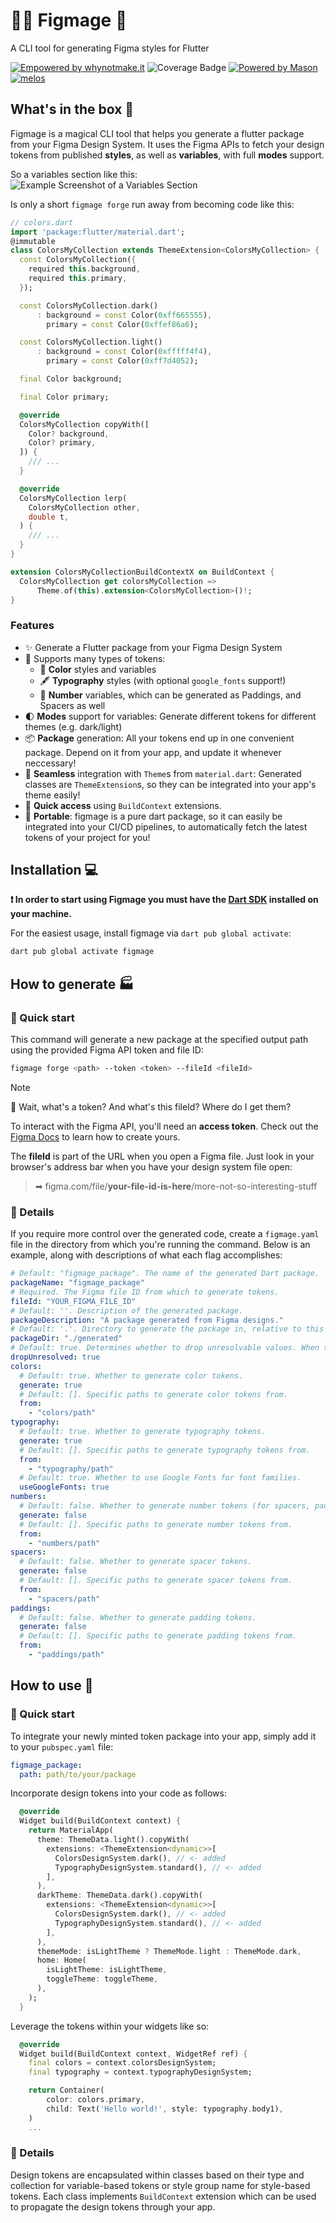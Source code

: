# 🧙‍♂️ Figmage 🧙
A CLI tool for generating Figma styles for Flutter

[![Empowered by whynotmake.it][wnmi_badge]](https://whynotmake.it)
![Coverage Badge](./coverage-total.svg)
[![Powered by Mason](https://img.shields.io/endpoint?url=https%3A%2F%2Ftinyurl.com%2Fmason-badge)](https://github.com/felangel/mason)
[![melos](https://img.shields.io/badge/maintained%20with-melos-f700ff.svg)](https://github.com/invertase/melos)


## What's in the box 🎁
Figmage is a magical CLI tool that helps you generate a flutter package from your Figma Design System. It uses the Figma APIs to fetch your design tokens from published **styles**, as well as **variables**, with full **modes** support.

So a variables section like this:
![Example Screenshot of a Variables Section](doc/example_variables.jpg)

Is only a short `figmage forge` run away from becoming code like this:

```dart
// colors.dart
import 'package:flutter/material.dart';
@immutable
class ColorsMyCollection extends ThemeExtension<ColorsMyCollection> {
  const ColorsMyCollection({
    required this.background,
    required this.primary,
  });

  const ColorsMyCollection.dark()
      : background = const Color(0xff665555),
        primary = const Color(0xffef86a6);

  const ColorsMyCollection.light()
      : background = const Color(0xfffff4f4),
        primary = const Color(0xff7d4052);

  final Color background;

  final Color primary;

  @override
  ColorsMyCollection copyWith([
    Color? background,
    Color? primary,
  ]) {
    /// ...
  }

  @override
  ColorsMyCollection lerp(
    ColorsMyCollection other,
    double t,
  ) {
    /// ...
  } 
}

extension ColorsMyCollectionBuildContextX on BuildContext {
  ColorsMyCollection get colorsMyCollection =>
      Theme.of(this).extension<ColorsMyCollection>()!;
}
```

### Features
- ✨ Generate a Flutter package from your Figma Design System
- 🎨 Supports many types of tokens:
  - 🌈 **Color** styles and variables
  - 🖋️ **Typography** styles (with optional `google_fonts` support!)
  - 🔢 **Number** variables, which can be generated as Paddings, and Spacers as well
- 🌓 **Modes** support for variables: Generate different tokens for different themes (e.g. dark/light)
- 📦 **Package** generation: All your tokens end up in one convenient package. Depend on it from your app, and update it whenever neccessary!
- 🤝 **Seamless** integration with `Theme`s from `material.dart`: Generated classes are `ThemeExtension`s, so they can be integrated into your app's theme easily!
- 🎯 **Quick access** using `BuildContext` extensions.
- 🔮 **Portable**: figmage is a pure dart package, so it can easily be integrated into your CI/CD pipelines, to automatically fetch the latest tokens of your project for you!


## Installation 💻

**❗ In order to start using Figmage you must have the [Dart SDK][dart_install_link] installed on your machine.**

For the easiest usage, install figmage via `dart pub global activate`:

```sh
dart pub global activate figmage
```

## How to generate 🏭

### 🚀 Quick start

This command will generate a new package at the specified output path using the provided Figma API token and file ID:

```sh
figmage forge <path> --token <token> --fileId <fileId>
```

> [!NOTE] 
> 🤔 Wait, what's a token? And what's this fileId? Where do I get them?
>
> To interact with the Figma API, you'll need an **access token**. Check out the [Figma Docs](https://www.figma.com/developers/api#access-tokens) to learn how to create yours.
>
> The **fileId** is part of the URL when you open a Figma file. Just look in your browser's address bar when you have your design system file open:

> ➡ figma.com/file/**your-file-id-is-here**/more-not-so-interesting-stuff

### 🎨 Details

If you require more control over the generated code, create a `figmage.yaml` file in the directory from which you're running the command. Below is an example, along with descriptions of what each flag accomplishes:

```yaml
# Default: "figmage_package". The name of the generated Dart package.
packageName: "figmage_package"
# Required. The Figma file ID from which to generate tokens.
fileId: "YOUR_FIGMA_FILE_ID"
# Default: ''. Description of the generated package.
packageDescription: "A package generated from Figma designs."
# Default: '.'. Directory to generate the package in, relative to this config file.
packageDir: "./generated"
# Default: true. Determines whether to drop unresolvable values. When true, values that cannot be resolved (e.g., an alias pointing to a missing variable) are omitted, ensuring all tokens are resolvable in all modes (e.g., light and dark mode). When false, unresolved variables are included but will return null. Defaults to false.
dropUnresolved: true
colors:
  # Default: true. Whether to generate color tokens.
  generate: true
  # Default: []. Specific paths to generate color tokens from.
  from:
    - "colors/path"
typography:
  # Default: true. Whether to generate typography tokens.
  generate: true
  # Default: []. Specific paths to generate typography tokens from.
  from:
    - "typography/path"
  # Default: true. Whether to use Google Fonts for font families.
  useGoogleFonts: true
numbers:
  # Default: false. Whether to generate number tokens (for spacers, paddings, borders).
  generate: false
  # Default: []. Specific paths to generate number tokens from.
  from:
    - "numbers/path"
spacers:
  # Default: false. Whether to generate spacer tokens.
  generate: false
  # Default: []. Specific paths to generate spacer tokens from.
  from:
    - "spacers/path"
paddings:
  # Default: false. Whether to generate padding tokens.
  generate: false
  # Default: []. Specific paths to generate padding tokens from.
  from:
    - "paddings/path"
```

## How to use 📲

### 🚀 Quick start

To integrate your newly minted token package into your app, simply add it to your `pubspec.yaml` file:

```yaml
figmage_package:
  path: path/to/your/package
```

Incorporate design tokens into your code as follows:

```dart
  @override
  Widget build(BuildContext context) {
    return MaterialApp(
      theme: ThemeData.light().copyWith(
        extensions: <ThemeExtension<dynamic>>[
          ColorsDesignSystem.dark(), // <- added
          TypographyDesignSystem.standard(), // <- added
        ],
      ),
      darkTheme: ThemeData.dark().copyWith(
        extensions: <ThemeExtension<dynamic>>[
          ColorsDesignSystem.dark(), // <- added
          TypographyDesignSystem.standard(), // <- added
        ],
      ),
      themeMode: isLightTheme ? ThemeMode.light : ThemeMode.dark,
      home: Home(
        isLightTheme: isLightTheme,
        toggleTheme: toggleTheme,
      ),
    );
  }
```

Leverage the tokens within your widgets like so:

```dart
  @override
  Widget build(BuildContext context, WidgetRef ref) {
    final colors = context.colorsDesignSystem;
    final typography = context.typographyDesignSystem;

    return Container(
        color: colors.primary,
        child: Text('Hello world!', style: typography.body1),
    )
    ...
```

### 🎨 Details

Design tokens are encapsulated within classes based on their type and collection for variable-based tokens or style group name for style-based tokens. Each class implements `BuildContext` extension which can be used to propagate the design tokens through your app.

[dart_install_link]: https://dart.dev/get-dart
[github_actions_link]: https://docs.github.com/en/actions/learn-github-actions
[license_badge]: https://img.shields.io/badge/license-MIT-blue.svg
[license_link]: https://opensource.org/licenses/MIT
[mason_link]: https://github.com/felangel/mason
[very_good_ventures_link]: https://verygood.ventures
[wnmi_badge]:
  https://img.shields.io/badge/empowered_by-whynotmake.it-black?logo=data%3Aimage%2Fpng%3Bbase64%2CiVBORw0KGgoAAAANSUhEUgAAAJYAAACWCAYAAAA8AXHiAAAACXBIWXMAAAsTAAALEwEAmpwYAAAAAXNSR0IArs4c6QAAAARnQU1BAACxjwv8YQUAAAe2SURBVHgB7Z2BlaM2EIbHqWBLoITtIE4HlwpMKthNBSYV5DpYXwWXVOB0cNcB6WC3g4l44Lw5kECCEUjwf%2B%2Fx%2FNaGGYG%2BNQLGQAQAAAAAAAAAAAAAAAAAAAAAAAAAAAAAAAAAAAAAAHAgTpQgzHw2L0X35%2FfT6fSdVsDkfTIvL2Y6m%2BnZTM3fH00bzPTFtONGID9Mx76Y6Z2H1GYqKCIm%2FidH7lXbAZQxHXblaS4UAc%2FcDxr5ngmkT2DHqsoVmBty5YKjY5uOezPTV44oF7ulqrgdbzXzPJvpBrkyYkSqZzFPyRHkGpGqdMxfTbUVJICPVGJeVblCpRLLQa6UCZFKLKMi11ypxPKQK0XmSCWWXSTXUqlEHMiVEkukEjFmyaUllYgHuVJAQyoRK0gubalEXJdcTwTioymViOklVyypRHybXBWBuMSQSsR2yfWp%2B%2FwlplSiHZ978b8RiEdMqUSO0pVjDam6NhSW%2FG8xch2esQ4nZUZyRZdqJP%2BDmjGg16PboNGlEvkqHueVIsDtt1U9kRtHixqYjXi2bNyoG9aRU1KQMp5SHVKunygORe%2Fvv1co1vt54vOSFOlEvdNwXW9m%2BtVMX3rvN6cg7keSSx0ejjnuFBH2L33RqopwfVNVvflwElUTth%2BRrV2kd%2BcIcvlKJeaHXJo4OnatIr2y%2BzzoDL1HviCpxHKQSwt2D6ZjF%2BmVvfm0qiJmSSWWh1xaMCdTpLe0KmKRVCIO5NKC0ynSm1sVoSKViAe5tOB0ivRCqyJUpRJxXXIVBMLgdIr0fKsiokgl4tvk%2BkwgHOZkivRc7XjtPj%2FHlEq0oy%2FXO4F5MCdTpOdqh4uKImDLw%2B0tBkAozMkU6fnKVVEEeFhuI6kZA%2FpwRjr1yu2u6E%2BOKJVHOx68UQRM3CczfZvIjaPFOXD47qikCEy040zKeEoFuZbA%2FnKVFJGRdlSkyIhUzXvN%2BOrGkEsHbm8hVPNGUol2qJxvG4k%2FJtWTmA8nUbXglcZUHu2IdRnKSyoxP%2BRaCkc%2B%2BpvRHu3LUEFSieUg11xSk0q0S%2Bsy1CypxPKQK5RUpXqwVK6lUok4kMuX1KV6MFcuLalEPMg1RS5SPeDwy1CqUom4qIpwkZtUD9j%2FMlQUqUR8m1xRf6ySPOy%2BNlZSBvB0VURUqUQ7BlURmvGzw7HRS8qIEblc94hXlUq0o%2B7lufARx1ts%2F0lYSRnC0z%2FnjypV14YxkQs6CmZlX3sb4C%2FKFG53eVNPsYgp1XUi93GOFnl4D6koN%2BlYCx6vTthSqiTkinXvBhv9Df1BK8BtbVdzkbugdWjuUfHL6XRSX79GKvNS9d5u8tzM1N8DHONeETwsBykpMvzjQLvWkovdR7drf1PVcp34iCdRNxLrPtYRM2M%2Bsb3EZ1OpxLzHkmsjsSrfDvGMt8p5ql7Oa%2Bg6HEquLcRy5J3sGEecLKQSyx5Drq3EcuT27qBu%2BaykEjH2L9eWYjnye3VUrlKJWPu%2BcL21WI42jHZY7lKJmPu9cJ2CWI52WDuO21MK2UslYtvkyv%2FCNQ8P%2FUvaCIdc3LXxrXt934tUIsc9lT5QoeusPmfakBG5XGQtVZenf1mtolxxSFVTAgTIlb1UXa5qF2K5pOKEjkg85Kr3IFWX797L9YlyY%2B2NtoQJuc4UgQ2kerHkKygn2H6RNtpG02BErpKU2UCqiyVffqcbeLgLjLbRNGGlyz8TOa6xc%2FTyXdhOQbnBw%2FM%2FJWVCTLkSkirPIkvLimR1Ii6GXAlJVVGu9NeEMkRTLkilBA8L4c6UIRpyQSpFLB2S7QXPJXJBKmXY%2FoCmKDeJXYM5ckGqSLD9sXKHkAtSRYTdjwzZtVyQagUOJtdXtn9LQ6oYHEguhlQrc1C5aki1AgeUK8plE0hl4WByqYs1IhVuF3kguWrWrYq48DQqT9DIFsgVHPvC%2FkAuhlw%2BMS8OgZrSpDvksgC5JmNdHOJUYp5XyGUBcjljXHhCKjFvCbksQK7Bshf2lEosA7lsQK7%2Fl7lwoFRiWZtcOBVxdLlY4eSnQ67PdHSOKpeGVCJWf0D%2FTuBwclXsfrpsRTPh4U1NCgKHr4pYJFWXq4ZYDvYmF%2Fs90WKxVF2uGmKNsEO5pr61KlIAYnmwJ7kmxKpICYjlyV7kcqyDqlSOPAUBO7nLxfZbCTWo%2F%2B4SYgWSq1w8XvryjZSBWDPITS7eoEgPYs0kF7l4vJw4mlwQawGpyzUiVcX2RxmryQWxFpKqXOxXpFfGkgtiKZCaXJxAkR4Pd7X5P4ViC1KQi9tLNldfqcRyLrlm%2FYTM0oaaVuZEO4Lbr%2FvmnFDR%2B%2Bh2Op1%2BowC6%2F%2FCrmULuhV443v%2FD5K9oPF9pXmz%2FBB8U9vzsJxo%2Bfzt4%2FUEPjW%2BukRhzqALylqxPzRhf6cAL5GI9qZoxTvCTH7iVy6cCwoea9%2F4U%2B7XhGXKxjlQ1t6cTZg%2BWu3bceL5g70vbsJRdjbH68MiYy0y%2Fm3HHh8e8X8xUkQcm3r%2BkTCdHiCAfcr1AJNj9LdS899b9Z98d%2F%2Fk3AsAFz9vF3QiAKQLlws%2BlQBjdrs8lWHOjjfye4Zcgux68j8Ht0zKaQ%2FFmYNwMdr%2BbQe8%2FBAAAAAAAAAAAAAAAAAAAAAAAAAAAAAAAAAAAAAAAAAAASfAfQWaAgS7EyI8AAAAASUVORK5CYII%3D